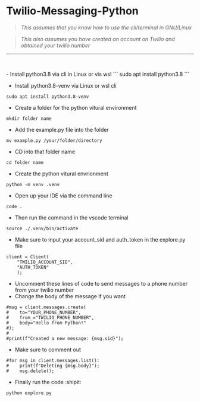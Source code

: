 # Twilio-Messaging-Python

> <i> This assumes that you know how to use the cli/terminal in GNU/Linux </i> 

> <i> This also assumes you have created an account on Twilio and obtained your twilio number </i> 

----------------------------------------------------------------------------------------------------------------------------------------
<p>&nbsp;</p>
- Install python3.8 via cli in Linux or vis wsl
```
sudo apt install python3.8 
```



- Install python3.8-venv via Linux or wsl cli
```
sudo apt install python3.8-venv
```



- Create a folder for the python vitural environment 
```
mkdir folder name
```



- Add the example.py file into the folder
```
mv example.py /your/folder/directory
```



- CD into that folder name
```
cd folder name
```



- Create the python vitural envrionment
```
python -m venv .venv
```



- Open up your IDE via the command line
```
code .
```



- Then run the command in the vscode terminal
```
source ./.venv/bin/activate
```



- Make sure to input your account_sid and auth_token in the explore.py file
```
client = Client(
    "TWILIO_ACCOUNT_SID", 
    "AUTH_TOKEN"
    );

```



- Uncomment these lines of code to send messages to a phone number from your twilio number
- Change the body of the message if you want
```
#msg = client.messages.create(
#    to="YOUR_PHONE_NUMBER",
#    from_="TWILIO_PHONE_NUMBER",
#    body="Hello from Python!"
#);
#
#print(f"Created a new message: {msg.sid}");
```



- Make sure to comment out
```
#for msg in client.messages.list():
#    print(f"Deleting {msg.body}");
#    msg.delete();
```



- Finally run the code :shipit:
```
python explore.py
```
